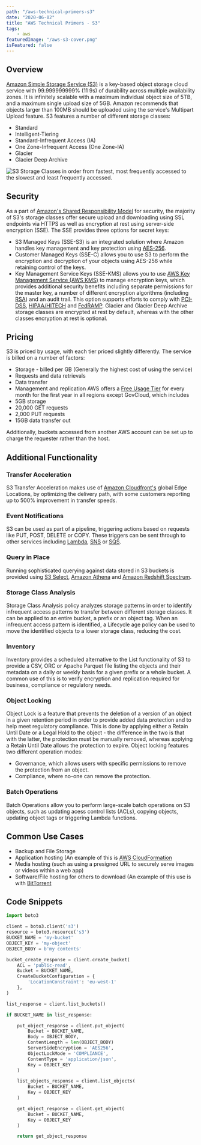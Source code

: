```yaml
---
path: "/aws-technical-primers-s3"
date: "2020-06-02"
title: "AWS Technical Primers - S3"
tags:
    - aws
featuredImage: "/aws-s3-cover.png"
isFeatured: false
---
```

## Overview
[Amazon Simple Storage Service (S3)](https://aws.amazon.com/s3) is a key-based object storage cloud service with 99.999999999% (11 9s) of durability across multiple availability zones. It is infinitely scalable with a maximum individual object size of 5TB, and a maximum single upload size of 5GB. Amazon recommends that objects larger than 100MB should be uploaded using the service's Multipart Upload feature. S3 features a number of different storage classes:
 * Standard
 * Intelligent-Tiering
 * Standard-Infrequent Access (IA)
 * One Zone-Infrequent Access (One Zone-IA)
 * Glacier
 * Glacier Deep Archive

![S3 Storage Classes in order from fastest, most frequently accessed to the slowest and least frequently accessed.](/s3-storage-classes.png)

## Security
As a part of [Amazon's Shared Responsibility Model](https://aws.amazon.com/compliance/shared-responsibility-model/) for security, the majority of S3's storage classes offer secure upload and downloading using SSL endpoints via HTTPS as well as encryption at rest using server-side encryption (SSE). The SSE provides three options for secret keys:
 * S3 Managed Keys (SSE-S3) is an integrated solution where Amazon handles key management and key protection using [AES-256](https://www.atpinc.com/blog/what-is-aes-256-encryption).
 * Customer Managed Keys (SSE-C) allows you to use S3 to perform the encryption and decryption of your objects using AES-256 while retaining control of the keys.
 * Key Management Service Keys (SSE-KMS) allows you to use [AWS Key Management Service (AWS KMS)](https://aws.amazon.com/kms/) to manage encryption keys, which provides additional security benefits including separate permissions for the master key, a number of different encryption algorithms (including [RSA](https://hackernoon.com/how-does-rsa-work-f44918df914b)) and an audit trail. This option supports efforts to comply with [PCI-DSS](https://www.pcicomplianceguide.org/faq/), [HIPAA/HITECH](https://cpl.thalesgroup.com/faq/americas-compliance/what-hipaa-hitech) and [FedRAMP](https://www.fedramp.gov).
Glacier and Glacier Deep Archive storage classes are encrypted at rest by default, whereas with the other classes encryption at rest is optional.

## Pricing
S3 is priced by usage, with each tier priced slightly differently. The service is billed on a number of factors:
 * Storage - billed per GB (Generally the highest cost of using the service)
 * Requests and data retrievals
 * Data transfer
 * Management and replication
AWS offers a [Free Usage Tier](https://aws.amazon.com/free/) for every month for the first year in all regions except GovCloud, which includes
 * 5GB storage
 * 20,000 GET requests
 * 2,000 PUT requests
 * 15GB data transfer out

Additionally, buckets accessed from another AWS account can be set up to charge the requester rather than the host.

## Additional Functionality
### Transfer Acceleration
S3 Transfer Acceleration makes use of [Amazon Cloudfront's](https://aws.amazon.com/cloudfront) global Edge Locations, by optimizing the delivery path, with some customers reporting up to 500% improvement in transfer speeds.

### Event Notifications
S3 can be used as part of a pipeline, triggering actions based on requests like PUT, POST, DELETE or COPY. These triggers can be sent through to other services including [Lambda](https://aws.amazon.com/lambda/), [SNS](https://aws.amazon.com/sns/) or [SQS](https://aws.amazon.com/sqs/).

### Query in Place
Running sophisticated querying against data stored in S3 buckets is provided using [S3 Select](https://aws.amazon.com/blogs/aws/s3-glacier-select/), [Amazon Athena](https://aws.amazon.com/athena/) and [Amazon Redshift Spectrum](https://docs.aws.amazon.com/redshift/latest/dg/c-getting-started-using-spectrum.html).

### Storage Class Analysis
Storage Class Analysis policy analyzes storage patterns in order to identify infrequent access patterns to transfer between different storage classes. It can be applied to an entire bucket, a prefix or an object tag. When an infrequent access pattern is identified, a Lifecycle age policy can be used to move the identified objects to a lower storage class, reducing the cost.

### Inventory
Inventory provides a scheduled alternative to the List functionality of S3 to provide a CSV, ORC or Apache Parquet file listing the objects and their metadata on a daily or weekly basis for a given prefix or a whole bucket. A common use of this is to verify encryption and replication required for business, compliance or regulatory needs.

### Object Locking
Object Lock is a feature that prevents the deletion of a version of an object in a given retention period in order to provide added data protection and to help meet regulatory compliance. This is done by applying either a Retain Until Date or a Legal Hold to the object - the difference in the two is that with the latter, the protection must be manually removed, whereas applying a Retain Until Date allows the protection to expire. Object locking features two different operation modes:
 * Governance, which allows users with specific permissions to remove the protection from an object.
 * Compliance, where no-one can remove the protection.

### Batch Operations
Batch Operations allow you to perform large-scale batch operations on S3 objects, such as updating acess control lists (ACLs), copying objects, updating object tags or triggering Lambda functions.

## Common Use Cases
 * Backup and File Storage
 * Application hosting (An example of this is [AWS CloudFormation](https://aws.amazon.com/cloudformation/)
 * Media hosting (such as using a presigned URL to securely serve images or videos within a web app)
 * Software/File hosting for others to download (An example of this use is with [BitTorrent](https://docs.aws.amazon.com/AmazonS3/latest/dev/S3TorrentPublish.html)

## Code Snippets
```python
import boto3

client = boto3.client('s3')
resource = boto3.resource('s3')
BUCKET_NAME = 'my-bucket'
OBJECT_KEY = 'my-object'
OBJECT_BODY = b'my contents'

bucket_create_response = client.create_bucket(
    ACL = 'public-read',
    Bucket = BUCKET_NAME,
    CreateBucketConfiguration = {
        'LocationConstraint': 'eu-west-1'
    },
)

list_response = client.list_buckets()

if BUCKET_NAME in list_response:

    put_object_response = client.put_object(
        Bucket = BUCKET_NAME,
        Body = OBJECT_BODY,
        ContentLength = len(OBJECT_BODY)
        ServerSideEncryption = 'AES256',
        ObjectLockMode = 'COMPLIANCE',
        ContentType = 'application/json',
        Key = OBJECT_KEY
    )

    list_objects_response = client.list_objects(
        Bucket = BUCKET_NAME,
        Key = OBJECT_KEY
    )

    get_object_response = client.get_object(
        Bucket = BUCKET_NAME,
        Key = OBJECT_KEY
    )

    return get_object_response
```